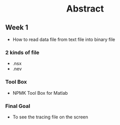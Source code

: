 # <center> Abstract </center>

## Week 1 ##

- How to read data file from text file into binary file

### 2 kinds of file ###

- .nsx
- .nev

### Tool Box ###

- NPMK Tool Box for Matlab

### Final Goal ###

- To see the tracing file on the screen
